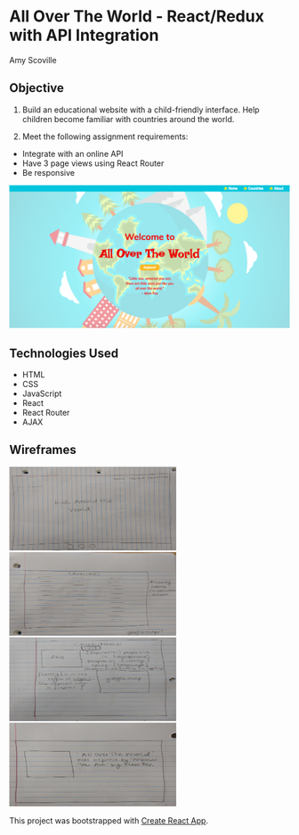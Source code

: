 # All Over The World - React/Redux with API Integration

Amy Scoville

## Objective

1) Build an educational website with a child-friendly interface. Help children become familiar with countries around the world.

2) Meet the following assignment requirements:
  * Integrate with an online API
  * Have 3 page views using React Router
  * Be responsive

![alt text](public/images/home.png)

## Technologies Used
* HTML
* CSS
* JavaScript
* React
* React Router
* AJAX

## Wireframes
<img src="public/images/homepage-wireframe.jpg" width="300" height="150"> <img src="public/images/countries-wireframe.jpg" width="300" height="150">
<img src="public/images/country-wireframe.jpg" width="300" height="150"> <img src="public/images/about-wireframe.jpg" width="300" height="150">


This project was bootstrapped with [Create React App](https://github.com/facebookincubator/create-react-app).
